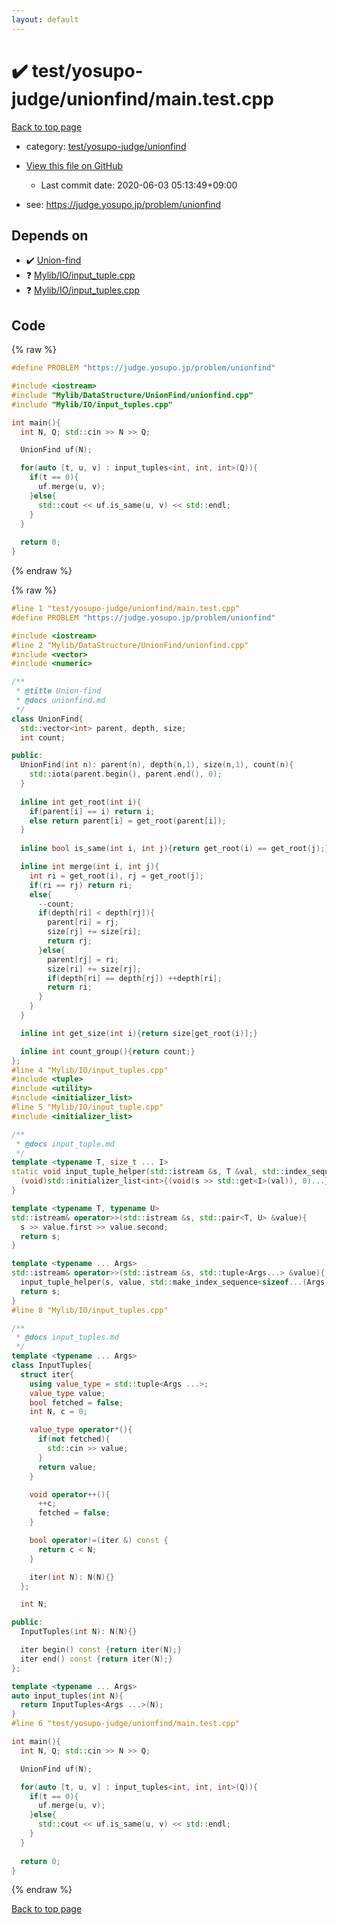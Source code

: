 ```yaml
---
layout: default
---
```


<!-- mathjax config similar to math.stackexchange -->
<script type="text/javascript" async
  src="https://cdnjs.cloudflare.com/ajax/libs/mathjax/2.7.5/MathJax.js?config=TeX-MML-AM_CHTML">
</script>
<script type="text/x-mathjax-config">
  MathJax.Hub.Config({
    TeX: { equationNumbers: { autoNumber: "AMS" }},
    tex2jax: {
      inlineMath: [ ['$','$'] ],
      processEscapes: true
    },
    "HTML-CSS": { matchFontHeight: false },
    displayAlign: "left",
    displayIndent: "2em"
  });
</script>

<script type="text/javascript" src="https://cdnjs.cloudflare.com/ajax/libs/jquery/3.4.1/jquery.min.js"></script>
<script src="https://cdn.jsdelivr.net/npm/jquery-balloon-js@1.1.2/jquery.balloon.min.js" integrity="sha256-ZEYs9VrgAeNuPvs15E39OsyOJaIkXEEt10fzxJ20+2I=" crossorigin="anonymous"></script>
<script type="text/javascript" src="../../../../assets/js/copy-button.js"></script>
<link rel="stylesheet" href="../../../../assets/css/copy-button.css" />


# :heavy_check_mark: test/yosupo-judge/unionfind/main.test.cpp

<a href="../../../../index.html">Back to top page</a>

* category: <a href="../../../../index.html#5aa16257c29c51dffa0b4e5427dcc272">test/yosupo-judge/unionfind</a>
* <a href="{{ site.github.repository_url }}/blob/master/test/yosupo-judge/unionfind/main.test.cpp">View this file on GitHub</a>
    - Last commit date: 2020-06-03 05:13:49+09:00


* see: <a href="https://judge.yosupo.jp/problem/unionfind">https://judge.yosupo.jp/problem/unionfind</a>


## Depends on

* :heavy_check_mark: <a href="../../../../library/Mylib/DataStructure/UnionFind/unionfind.cpp.html">Union-find</a>
* :question: <a href="../../../../library/Mylib/IO/input_tuple.cpp.html">Mylib/IO/input_tuple.cpp</a>
* :question: <a href="../../../../library/Mylib/IO/input_tuples.cpp.html">Mylib/IO/input_tuples.cpp</a>


## Code

<a id="unbundled"></a>
{% raw %}
```cpp
#define PROBLEM "https://judge.yosupo.jp/problem/unionfind"

#include <iostream>
#include "Mylib/DataStructure/UnionFind/unionfind.cpp"
#include "Mylib/IO/input_tuples.cpp"

int main(){
  int N, Q; std::cin >> N >> Q;

  UnionFind uf(N);

  for(auto [t, u, v] : input_tuples<int, int, int>(Q)){
    if(t == 0){
      uf.merge(u, v);
    }else{
      std::cout << uf.is_same(u, v) << std::endl;
    }
  }
  
  return 0;
}

```
{% endraw %}

<a id="bundled"></a>
{% raw %}
```cpp
#line 1 "test/yosupo-judge/unionfind/main.test.cpp"
#define PROBLEM "https://judge.yosupo.jp/problem/unionfind"

#include <iostream>
#line 2 "Mylib/DataStructure/UnionFind/unionfind.cpp"
#include <vector>
#include <numeric>

/**
 * @title Union-find
 * @docs unionfind.md
 */
class UnionFind{
  std::vector<int> parent, depth, size;
  int count;

public:
  UnionFind(int n): parent(n), depth(n,1), size(n,1), count(n){
    std::iota(parent.begin(), parent.end(), 0);
  }
  
  inline int get_root(int i){
    if(parent[i] == i) return i;
    else return parent[i] = get_root(parent[i]);
  }
  
  inline bool is_same(int i, int j){return get_root(i) == get_root(j);}

  inline int merge(int i, int j){
    int ri = get_root(i), rj = get_root(j);
    if(ri == rj) return ri;
    else{
      --count;
      if(depth[ri] < depth[rj]){
        parent[ri] = rj;
        size[rj] += size[ri];
        return rj;
      }else{
        parent[rj] = ri;
        size[ri] += size[rj];
        if(depth[ri] == depth[rj]) ++depth[ri];
        return ri;
      }
    }
  }

  inline int get_size(int i){return size[get_root(i)];}

  inline int count_group(){return count;}
};
#line 4 "Mylib/IO/input_tuples.cpp"
#include <tuple>
#include <utility>
#include <initializer_list>
#line 5 "Mylib/IO/input_tuple.cpp"
#include <initializer_list>

/**
 * @docs input_tuple.md
 */
template <typename T, size_t ... I>
static void input_tuple_helper(std::istream &s, T &val, std::index_sequence<I...>){
  (void)std::initializer_list<int>{(void(s >> std::get<I>(val)), 0)...};
}

template <typename T, typename U>
std::istream& operator>>(std::istream &s, std::pair<T, U> &value){
  s >> value.first >> value.second;
  return s;
}

template <typename ... Args>
std::istream& operator>>(std::istream &s, std::tuple<Args...> &value){
  input_tuple_helper(s, value, std::make_index_sequence<sizeof...(Args)>());
  return s;
}
#line 8 "Mylib/IO/input_tuples.cpp"

/**
 * @docs input_tuples.md
 */
template <typename ... Args>
class InputTuples{
  struct iter{
    using value_type = std::tuple<Args ...>;
    value_type value;
    bool fetched = false;
    int N, c = 0;

    value_type operator*(){
      if(not fetched){
        std::cin >> value;
      }
      return value;
    }

    void operator++(){
      ++c;
      fetched = false;
    }

    bool operator!=(iter &) const {
      return c < N;
    }

    iter(int N): N(N){}
  };

  int N;

public:
  InputTuples(int N): N(N){}

  iter begin() const {return iter(N);}
  iter end() const {return iter(N);}
};

template <typename ... Args>
auto input_tuples(int N){
  return InputTuples<Args ...>(N);
}
#line 6 "test/yosupo-judge/unionfind/main.test.cpp"

int main(){
  int N, Q; std::cin >> N >> Q;

  UnionFind uf(N);

  for(auto [t, u, v] : input_tuples<int, int, int>(Q)){
    if(t == 0){
      uf.merge(u, v);
    }else{
      std::cout << uf.is_same(u, v) << std::endl;
    }
  }
  
  return 0;
}

```
{% endraw %}

<a href="../../../../index.html">Back to top page</a>

